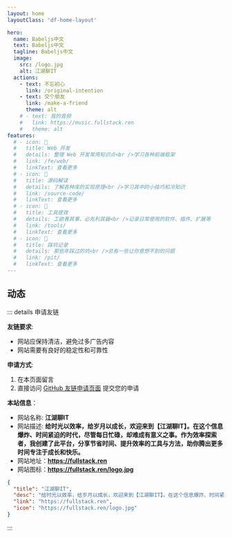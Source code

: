 ```yaml
---
layout: home
layoutClass: 'df-home-layout'

hero:
  name: Babeljs中文
  text: Babeljs中文
  tagline: Babeljs中文
  image:
    src: /logo.jpg
    alt: 江湖聊IT
  actions:
    - text: 不忘初心
      link: /original-intention
    - text: 交个朋友
      link: /make-a-friend
      theme: alt
    # - text: 我的音频
    #   link: https://music.fullstack.ren
    #   theme: alt
features:
  # - icon: 📖
  #   title: Web 开发
  #   details: 整理 Web 开发常用知识点<br />学习各种前端框架
  #   link: /fe/web/
  #   linkText: 查看更多
  # - icon: 📘
  #   title: 源码解读
  #   details: 了解各种库的实现原理<br />学习其中的小技巧和冷知识
  #   link: /source-code/
  #   linkText: 查看更多
  # - icon: 🧰
  #   title: 工具提效
  #   details: 工欲善其事，必先利其器<br />记录日常使用的软件、插件、扩展等
  #   link: /tools/
  #   linkText: 查看更多
  # - icon: 🐞
  #   title: 踩坑记录
  #   details: 那些年踩过的坑<br />总有一些让你意想不到的问题
  #   link: /pit/
  #   linkText: 查看更多
---
```


## 动态

::: details 申请友链

**友链要求**:

- 网站应保持清洁，避免过多广告内容
- 网站需要有良好的稳定性和可靠性

**申请方式**:

1. 在本页面留言
2. 直接访问 [GitHub 友链申请页面](https://github.com/fullstackren/fullstackren.github.io/issues/01) 提交您的申请

**本站信息**：

- 网站名称: **江湖聊IT**
- 网站描述: **给时光以效率，给岁月以成长，欢迎来到【江湖聊IT】。在这个信息爆炸、时间紧迫的时代，尽管每日忙碌，却难成有意义之事。作为效率探索者，我创建了此平台，分享节省时间、提升效率的工具与方法，助你腾出更多时间专注于成长和快乐。**
- 网站地址：**<https://fullstack.ren>**
- 网站图标：**<https://fullstack.ren/logo.jpg>**

```json
{
  "title": "江湖聊IT",
  "desc": "给时光以效率，给岁月以成长，欢迎来到【江湖聊IT】。在这个信息爆炸、时间紧迫的时代，尽管每日忙碌，却难成有意义之事。作为效率探索者，我创建了此平台，分享节省时间、提升效率的工具与方法，助你腾出更多时间专注于成长和快乐。",
  "link": "https://fullstack.ren",
  "icon": "https://fullstack.ren/logo.jpg"
}
```

:::

<style lang="scss">

.df-home-layout {
  /* 覆盖全局的 vp-layout-max-width（仅当前页面使用） */
  --vp-layout-max-width: 1660px;

  /* layout 样式 */
  .container {
    max-width: var(--vp-layout-max-width) !important;
  }
  .content-container,
  .content {
    max-width: 100% !important;
    padding-bottom: 24px !important;
  }

  /* aside 样式 */
  .aside {
    padding-left: 0;
    max-width: 224px;
  }

  /* custom-block */
  .custom-block {
    .custom-block-title {
      font-size: var(--vp-custom-block-font-size);
    }
    ul {
      margin: 8px 0;
    }
    li {
      margin: 0;
    }
  }

  .vp-doc h2 {
    margin-top: 24px;
  }

  /*爱的魔力转圈圈*/
  .image-src:hover {
    transform: translate(-50%, -50%) rotate(666turn);
    transition: transform 59s 1s cubic-bezier(0.3, 0, 0.8, 1);
  }

  .details small {
    opacity: 0.8;
  }
}

</style>